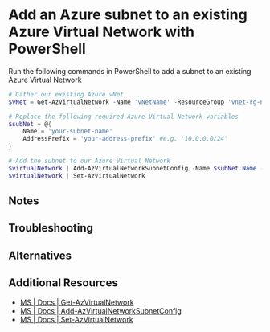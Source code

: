 # Add an Azure subnet to an existing Azure Virtual Network with PowerShell

Run the following commands in PowerShell to add a subnet to an existing Azure Virtual Network

```PowerShell
# Gather our existing Azure vNet
$vNet = Get-AzVirtualNetwork -Name 'vNetName' -ResourceGroup 'vnet-rg-name'

# Replace the following required Azure Virtual Network variables
$subNet = @{
    Name = 'your-subnet-name'
    AddressPrefix = 'your-address-prefix' #e.g. '10.0.0.0/24'
}

# Add the subnet to our Azure Virtual Network
$virtualNetwork | Add-AzVirtualNetworkSubnetConfig -Name $subNet.Name -AddressPrefix $subNet.AddressPrefix
$virtualNetwork | Set-AzVirtualNetwork
```

## Notes

## Troubleshooting

## Alternatives

## Additional Resources

- [MS | Docs | Get-AzVirtualNetwork][1]
- [MS | Docs | Add-AzVirtualNetworkSubnetConfig][2]
- [MS | Docs | Set-AzVirtualNetwork][3]

<!-- Reference Links -->

[1]: https://docs.microsoft.com/en-us/powershell/module/az.network/get-azvirtualnetwork?view=azps-5.7.0
[2]: https://docs.microsoft.com/en-us/powershell/module/az.network/add-azvirtualnetworksubnetconfig?view=azps-5.7.0
[3]: https://docs.microsoft.com/en-us/powershell/module/az.network/set-azvirtualnetwork?view=azps-5.7.0
